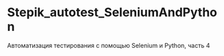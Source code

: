 # Stepik_autotest_SeleniumAndPython
Автоматизация тестирования с помощью Selenium и Python, часть 4
